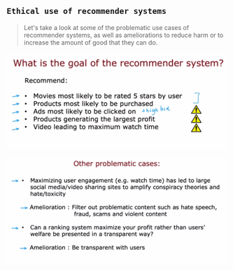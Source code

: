 ## `Ethical use of recommender systems`

> Let's take a look at some of the problematic use cases of recommender systems, as well as ameliorations to reduce harm or to increase the amount of good that they can do. 

![Alt text](<ref img/9.png>)

![Alt text](<ref img/10.png>)